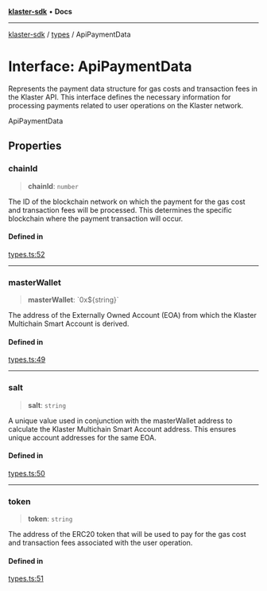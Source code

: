 [**klaster-sdk**](../../README.md) • **Docs**

***

[klaster-sdk](../../README.md) / [types](../README.md) / ApiPaymentData

# Interface: ApiPaymentData

Represents the payment data structure for gas costs and transaction fees in the Klaster API.
This interface defines the necessary information for processing payments related to
user operations on the Klaster network.

 ApiPaymentData

## Properties

### chainId

> **chainId**: `number`

The ID of the blockchain network on which the payment for
the gas cost and transaction fees will be processed. This determines the specific
blockchain where the payment transaction will occur.

#### Defined in

[types.ts:52](https://github.com/0xPolycode/klaster-sdk/blob/df98c9e368e7c318a0e9124db84ae28b572c7361/src/types.ts#L52)

***

### masterWallet

> **masterWallet**: \`0x$\{string\}\`

The address of the Externally Owned Account (EOA) from which
the Klaster Multichain Smart Account is derived.

#### Defined in

[types.ts:49](https://github.com/0xPolycode/klaster-sdk/blob/df98c9e368e7c318a0e9124db84ae28b572c7361/src/types.ts#L49)

***

### salt

> **salt**: `string`

A unique value used in conjunction with the masterWallet address
to calculate the Klaster Multichain Smart Account address. This ensures unique account
addresses for the same EOA.

#### Defined in

[types.ts:50](https://github.com/0xPolycode/klaster-sdk/blob/df98c9e368e7c318a0e9124db84ae28b572c7361/src/types.ts#L50)

***

### token

> **token**: `string`

The address of the ERC20 token that will be used to pay for
the gas cost and transaction fees associated with the user operation.

#### Defined in

[types.ts:51](https://github.com/0xPolycode/klaster-sdk/blob/df98c9e368e7c318a0e9124db84ae28b572c7361/src/types.ts#L51)
